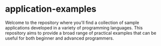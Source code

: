 # application-examples
Welcome to the repository where you'll find a collection of sample applications developed in a variety of programming languages. This repository aims to provide a broad range of practical examples that can be useful for both beginner and advanced programmers.
